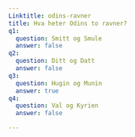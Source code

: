 ```yaml
---
Linktitle: odins-ravner
title: Hva heter Odins to ravner?
q1:
  question: Smitt og Smule
  answer: false
q2:
  question: Ditt og Datt
  answer: false
q3:
  question: Hugin og Munin
  answer: true
q4:
  question: Val og Kyrien
  answer: false

---
```


